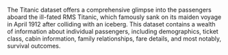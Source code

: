  The Titanic dataset offers a comprehensive glimpse into the passengers aboard the ill-fated RMS Titanic, which famously sank on its maiden voyage in April 1912 after colliding with an iceberg. 
 This dataset contains a wealth of information about individual passengers, including demographics, ticket class, cabin information, family relationships, fare details, and most notably, survival outcomes.
